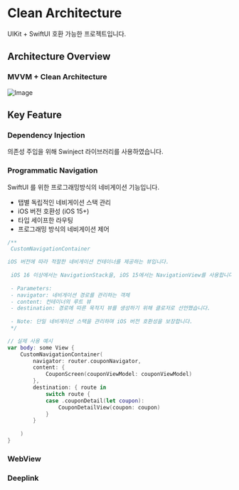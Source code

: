 # Clean Architecture
UIKit + SwiftUI 호환 가능한 프로젝트입니다.

## Architecture Overview
### MVVM + Clean Architecture
![Image](https://github.com/user-attachments/assets/cdbb835a-5a9d-4669-8761-ed4aeca0903c)

## Key Feature
### Dependency Injection
의존성 주입을 위해 Swinject 라이브러리를 사용하였습니다.

### Programmatic Navigation
SwiftUI 를 위한 프로그래밍방식의 네비게이션 기능입니다.
- 탭별 독립적인 네비게이션 스택 관리
- iOS 버전 호환성 (iOS 15+)
- 타입 세이프한 라우팅
- 프로그래밍 방식의 네비게이션 제어
  
```Swift
/**
 CustomNavigationContainer

iOS 버전에 따라 적절한 네비게이션 컨테이너를 제공하는 뷰입니다.
 
 iOS 16 이상에서는 NavigationStack을, iOS 15에서는 NavigationView를 사용합니다.
 
 - Parameters:
 - navigator: 네비게이션 경로를 관리하는 객체
 - content: 컨테이너의 루트 뷰
 - destination: 경로에 따른 목적지 뷰를 생성하기 위해 클로저로 선언했습니다.
 
 - Note: 단일 네비게이션 스택을 관리하며 iOS 버전 호환성을 보장합니다.
 */

// 실제 사용 예시
var body: some View {
    CustomNavigationContainer(
        navigator: router.couponNavigator,
        content: {
            CouponScreen(couponViewModel: couponViewModel)
        },
        destination: { route in
            switch route {
            case .couponDetail(let coupon):
                CouponDetailView(coupon: coupon)
            }
        }
        
    )
}
```

### WebView

### Deeplink
